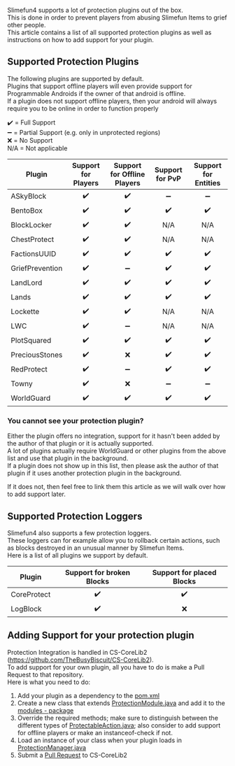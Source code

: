 Slimefun4 supports a lot of protection plugins out of the box.<br>
This is done in order to prevent players from abusing Slimefun Items to grief other people.<br>
This article contains a list of all supported protection plugins as well as instructions on how to add support for your plugin.

## Supported Protection Plugins
The following plugins are supported by default.<br>
Plugins that support offline players will even provide support for Programmable Androids if the owner of that android is offline.<br>
If a plugin does not support offline players, then your android will always require you to be online in order to function properly

:heavy_check_mark: = Full Support<br>
:heavy_minus_sign: = Partial Support (e.g. only in unprotected regions)<br>
:x: = No Support<br>
N/A = Not applicable

| Plugin | Support for Players | Support for Offline Players | Support for PvP | Support for Entities
| ------------------ | :----: | :----: | :----: | :---: |
| ASkyBlock | :heavy_check_mark: | :heavy_check_mark: | :heavy_minus_sign: | :heavy_minus_sign: |
| BentoBox | :heavy_check_mark: | :heavy_check_mark: | :heavy_check_mark: | :heavy_check_mark: |
| BlockLocker | :heavy_check_mark: | :heavy_check_mark: | N/A | N/A |
| ChestProtect | :heavy_check_mark: | :heavy_check_mark: | N/A | N/A |
| FactionsUUID | :heavy_check_mark: | :heavy_check_mark: | :heavy_check_mark: | :heavy_check_mark: |
| GriefPrevention | :heavy_check_mark: | :heavy_minus_sign: | :heavy_check_mark: | :heavy_check_mark: |
| LandLord | :heavy_check_mark: | :heavy_check_mark: | :heavy_check_mark: | :heavy_check_mark: |
| Lands | :heavy_check_mark: | :heavy_check_mark: | :heavy_check_mark: | :heavy_check_mark: |
| Lockette | :heavy_check_mark: | :heavy_check_mark: | N/A | N/A |
| LWC | :heavy_check_mark: | :heavy_minus_sign: | N/A | N/A |
| PlotSquared | :heavy_check_mark: | :heavy_check_mark: | :heavy_check_mark: | :heavy_check_mark: |
| PreciousStones | :heavy_check_mark: | :x: | :heavy_check_mark: | :heavy_check_mark: |
| RedProtect | :heavy_check_mark: | :heavy_minus_sign: | :heavy_check_mark: | :heavy_check_mark: |
| Towny | :heavy_check_mark: | :x: | :heavy_minus_sign: | :heavy_minus_sign: |
| WorldGuard | :heavy_check_mark: | :heavy_check_mark: | :heavy_check_mark: | :heavy_check_mark: |

### You cannot see your protection plugin?
Either the plugin offers no integration, support for it hasn't been added by the author of that plugin or it is actually supported.<br>
A lot of plugins actually require WorldGuard or other plugins from the above list and use that plugin in the background.<br>
If a plugin does not show up in this list, then please ask the author of that plugin if it uses another protection plugin in the background.

If it does not, then feel free to link them this article as we will walk over how to add support later.

## Supported Protection Loggers
Slimefun4 also supports a few protection loggers.<br>
These loggers can for example allow you to rollback certain actions, such as blocks destroyed in an unusual manner by Slimefun Items.<br>
Here is a list of all plugins we support by default.

| Plugin | Support for broken Blocks | Support for placed Blocks |
| ------------------ | :----: | :----: |
| CoreProtect | :heavy_check_mark: | :heavy_check_mark: |
| LogBlock | :heavy_check_mark: | :x: |

## Adding Support for your protection plugin
Protection Integration is handled in CS-CoreLib2 (https://github.com/TheBusyBiscuit/CS-CoreLib2).<br>
To add support for your own plugin, all you have to do is make a Pull Request to that repository.<br>
Here is what you need to do:
1. Add your plugin as a dependency to the [pom.xml](https://github.com/TheBusyBiscuit/CS-CoreLib2/blob/master/pom.xml)
2. Create a new class that extends [ProtectionModule.java](https://github.com/TheBusyBiscuit/CS-CoreLib2/blob/master/src/main/java/io/github/thebusybiscuit/cscorelib2/protection/ProtectionModule.java) and add it to the [modules - package](https://github.com/TheBusyBiscuit/CS-CoreLib2/tree/master/src/main/java/io/github/thebusybiscuit/cscorelib2/protection/modules)
3. Override the required methods; make sure to distinguish between the different types of [ProtectableAction.java](https://github.com/TheBusyBiscuit/CS-CoreLib2/blob/master/src/main/java/io/github/thebusybiscuit/cscorelib2/protection/ProtectableAction.java); also consider to add support for offline players or make an instanceof-check if not.
4. Load an instance of your class when your plugin loads in [ProtectionManager.java](https://github.com/TheBusyBiscuit/CS-CoreLib2/blob/master/src/main/java/io/github/thebusybiscuit/cscorelib2/protection/ProtectionManager.java)
5. Submit a [Pull Request](https://github.com/TheBusyBiscuit/CS-CoreLib2/pulls) to CS-CoreLib2
